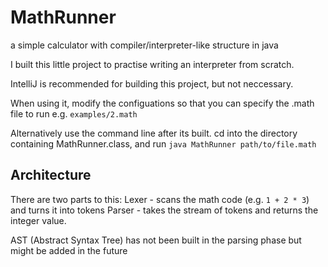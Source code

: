 # MathRunner
a simple calculator with compiler/interpreter-like structure in java

I built this little project to practise writing an interpreter from scratch.

IntelliJ is recommended for building this project, but not neccessary.

When using it, modify the configuations so that you can specify the .math file to run e.g. `examples/2.math`

Alternatively use the command line after its built. cd into the directory containing MathRunner.class, and run `java MathRunner path/to/file.math`

## Architecture

There are two parts to this:
Lexer - scans the math code (e.g. `1 + 2 * 3`) and turns it into tokens
Parser - takes the stream of tokens and returns the integer value.

AST (Abstract Syntax Tree) has not been built in the parsing phase but might be added in the future

